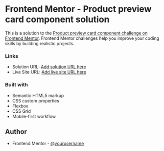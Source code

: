 # Frontend Mentor - Product preview card component solution

This is a solution to the [Product preview card component challenge on Frontend Mentor](https://www.frontendmentor.io/challenges/product-preview-card-component-GO7UmttRfa). Frontend Mentor challenges help you improve your coding skills by building realistic projects.

### Links

- Solution URL: [Add solution URL here](https://www.frontendmentor.io/solutions/product-preview-card-component-solution-fojQOtyDBJ)
- Live Site URL: [Add live site URL here](https://furqanemam.github.io/fm-product-preview-card-component/)

### Built with

- Semantic HTML5 markup
- CSS custom properties
- Flexbox
- CSS Grid
- Mobile-first workflow

## Author

- Frontend Mentor - [@yourusername](https://www.frontendmentor.io/profile/FurqanEmam)
